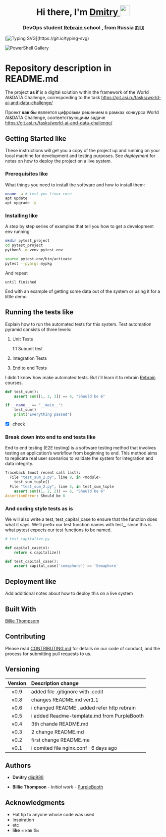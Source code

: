 <h1 align="center">Hi there, I'm <a href="http://195.122.251.157/" target="_blank">Dmitry </a>
<img src="https://github.com/blackcater/blackcater/raw/main/images/Hi.gif" height="32"/></h1>
<h3 align="center"> DevOps student <a  href="https://rebrainme.com" target="_blank">Rebrain </a> school , from Russia 🇷🇺</h3>

<!---Running string-->
[![Typing SVG](https://readme-typing-svg.herokuapp.com?color=%2336BCF7&lines=Wow!+Come+on!+I`ll+ride!)](https://git.io/typing-svg)

![PowerShell Gallery](https://img.shields.io/powershellgallery/dt/Azure)

# Repository description in README.md

The project __as if__ is a digital solution within the framework of the World AI&DATA Challenge, corresponding to the task <https://git.asi.ru/tasks/world-ai-and-data-challenge/>

Проект __как бы__ является цифровым решением в рамках конкурса World AI&DATA Challenge, соответствующиим задаче  <https://git.asi.ru/tasks/world-ai-and-data-challenge/>

## Getting Started __like__

These instructions will get you a copy of the project up and running on your local machine for development and testing purposes. See *deployment* for notes on how to deploy the project on a live system.

### Prerequisites __like__

What things you need to install the software and how to install them:

```bash
uname -a # test you linux core
apt update
apt upgrade -y
```

### Installing __like__

A step by step series of examples that tell you how to get a development env running

```bash
mkdir pytest_project
cd pytest_project
python3 -m venv pytest-env
```

```bash
source pytest-env/bin/activate
pytest --pyargs mypkg
```

And repeat

```text
until finished
```

End with an example of getting some data out of the system or using it for a little demo

## Running the tests __like__

Explain how to run the automated tests for this system.
Test automation pyramid consists of three levels:

1. Unit Tests

    1.1 Subunit test

2. Integration Tests

3. End to end Tests

I didn't know how make automated tests. But i'll learn it to rebrain  <a  href="https://rebrainme.com" target="_blank">Rebrain </a> courses.

```python
def test_sum():
    assert sum([1, 2, 3]) == 6, "Should be 6"

if __name__ == "__main__":
    test_sum()
    print("Everything passed")
```

* [X] check

### Break down into end to end tests __like__

End to end testing (E2E testing) is a software testing method that involves testing an application’s workflow from beginning to end. This method aims to replicate real user scenarios to validate the system for integration and data integrity.

```python
Traceback (most recent call last):
  File "test_sum_2.py", line 9, in <module>
    test_sum_tuple()
  File "test_sum_2.py", line 5, in test_sum_tuple
    assert sum((1, 2, 2)) == 6, "Should be 6"
AssertionError: Should be 6
```

### And coding style tests __as is__

We will also write a test, test_capital_case to ensure that the function does what it says. We’ll prefix our test function names with test_, since this is what pytest expects our test functions to be named.

```python
# test_capitalize.py

def capital_case(x):
    return x.capitalize()

def test_capital_case():
    assert capital_case('semaphore') == 'Semaphore'

```

## Deployment  __like__

Add additional notes about how to deploy this on a live system

## Built With

[Billie Thompsom](https://github.com/PurpleBooth) 

## Contributing

Please read [CONTRIBUTING.md](https://gist.github.com/PurpleBooth/b24679402957c63ec426) for details on our code of conduct, and the process for submitting pull requests to us.

## Versioning

| Version | Description change |
| :---------: | :------- |
| v0.9 | added file .gitignore with .cedit   |
| v0.8 |  changes README.md ver1.1    |
| v0.6 | i changed README , added refer http rebrain |
| v0.5 |  i added Readme-template.md from PurpleBooth |
| v0.4 |   3th chande README.md |
| v0.3 |    2 change README.md |
| v0.2 |     first change README.me |
| v0.1 |      i comited file nginx.conf · 6 days ago |


## Authors

- __Dmitry__ [diip888](https://gitlab.rebrainme.com/devops_users_repos/4762/rebrain-devops-task1)


- __Billie Thompson__ - *Initial work* - [PurpleBooth](https://github.com/PurpleBooth)

## Acknowledgments

- Hat tip to anyone whose code was used
- Inspiration
- etc
- __like__ = как бы
